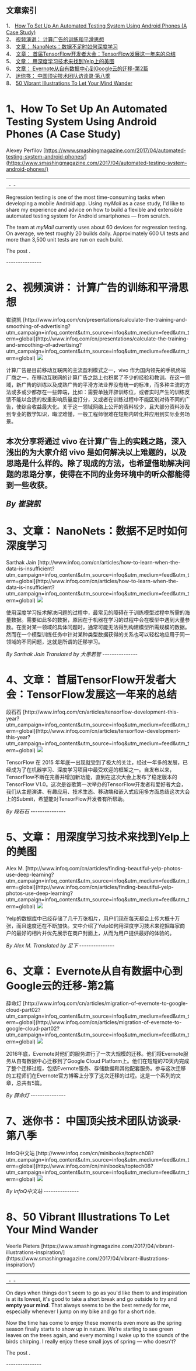 ## 文章索引
1、 <a href="#1how-to-set-up-an-automated-testing-system-using-android-phones-a-case-study" >How To Set Up An Automated Testing System Using Android Phones (A Case Study)</a><br/>
2、 <a href="#2视频演讲-计算广告的训练和平滑思想" >视频演讲： 计算广告的训练和平滑思想</a><br/>
3、 <a href="#3文章-nanonets数据不足时如何深度学习" >文章： NanoNets：数据不足时如何深度学习</a><br/>
4、 <a href="#4文章-首届tensorflow开发者大会tensorflow发展这一年来的总结" >文章： 首届TensorFlow开发者大会：TensorFlow发展这一年来的总结</a><br/>
5、 <a href="#5文章-用深度学习技术来找到yelp上的美图" >文章： 用深度学习技术来找到Yelp上的美图</a><br/>
6、 <a href="#6文章-evernote从自有数据中心到google云的迁移-第2篇" >文章： Evernote从自有数据中心到Google云的迁移-第2篇</a><br/>
7、 <a href="#7迷你书-中国顶尖技术团队访谈录·第八季" >迷你书： 中国顶尖技术团队访谈录·第八季</a><br/>
8、 <a href="#850-vibrant-illustrations-to-let-your-mind-wander" >50 Vibrant Illustrations To Let Your Mind Wander</a><br/><h1 id="#title_0" >1、How To Set Up An Automated Testing System Using Android Phones (A Case Study)</h1>
Alexey Perfilov
[https://www.smashingmagazine.com/2017/04/automated-testing-system-android-phones/](https://www.smashingmagazine.com/2017/04/automated-testing-system-android-phones/)
<table width="650">
	<tr>
		<td width="650">
			<div style="width:650px;">
				<img src="http://statisches.auslieferung.commindo-media-ressourcen.de/advertisement.gif" alt="" border="0"/>
				<br/>
				<a href="http://auslieferung.commindo-media-ressourcen.de/random.php?mode=target&collection=smashing-rss&position=1" target="_blank">
					<img src="http://auslieferung.commindo-media-ressourcen.de/random.php?mode=image&collection=smashing-rss&position=1" border="0" alt=""/>
				</a>
				&nbsp;
				<a href="http://auslieferung.commindo-media-ressourcen.de/random.php?mode=target&collection=smashing-rss&position=2" target="_blank">
					<img src="http://auslieferung.commindo-media-ressourcen.de/random.php?mode=image&collection=smashing-rss&position=2" border="0" alt=""/>
				</a>
				&nbsp;
				<a href="http://auslieferung.commindo-media-ressourcen.de/random.php?mode=target&collection=smashing-rss&position=3" target="_blank">
					<img src="http://auslieferung.commindo-media-ressourcen.de/random.php?mode=image&collection=smashing-rss&position=3" border="0" alt=""/>
				</a>
			</div>
		</td>
	</tr>
</table><p>Regression testing is one of the most time-consuming tasks when developing a mobile Android app. Using <em>myMail</em> as a case study, I'd like to share my experience and advice on how to build a flexible and extensible automated testing system for Android smartphones &#8212; from scratch.</p>

<figure></figure>

<p>The team at <em>myMail</em> currently uses about 60 devices for regression testing. On average, we test roughly 20 builds daily. Approximately 600 UI tests and more than 3,500 unit tests are run on each build.</p><p>The post .</p>
---------------
<h1 id="#title_1" >2、视频演讲： 计算广告的训练和平滑思想</h1>
崔骁凯
[http://www.infoq.com/cn/presentations/calculate-the-training-and-smoothing-of-advertising?utm_campaign=infoq_content&utm_source=infoq&utm_medium=feed&utm_term=global](http://www.infoq.com/cn/presentations/calculate-the-training-and-smoothing-of-advertising?utm_campaign=infoq_content&utm_source=infoq&utm_medium=feed&utm_term=global)
<img src="http://www.infoq.com/resource/presentations/calculate-the-training-and-smoothing-of-advertising/zh/mediumimage/cuixiaokai270.jpg"/><p>计算广告是目前移动互联网的主流盈利模式之一，vivo 作为国内领先的手机终端厂商之一，在移动互联网的计算广告之路上也积累了不少的经验和教训。在这一领域，新广告的训练以及成熟广告的平滑方法业界没有统一的标准，而多种主流的方法或多或少都存在一些弊端，比如：需要单独开辟训练位，或者实时产生的训练反馈不能以合适的权重影响质量度打分，又或者在训练过程中不能区别对待不同的广告，使综合收益最大化。关于这一领域网络上公开的资料较少，且大部分资料涉及到专业的数学知识，晦涩难懂，一般工程师很难在短期内转化并应用到实际业务场景。

本次分享将通过 vivo 在计算广告上的实践之路，深入浅出的为大家介绍 vivo 是如何解决以上难题的，以及思路是什么样的。除了现成的方法，也希望借助解决问题的思路分享，使得在不同的业务环境中的听众都能得到一些收获。</p> <i>By 崔骁凯</i>
---------------
<h1 id="#title_2" >3、文章： NanoNets：数据不足时如何深度学习</h1>
Sarthak Jain
[http://www.infoq.com/cn/articles/how-to-learn-when-the-data-is-insufficient?utm_campaign=infoq_content&utm_source=infoq&utm_medium=feed&utm_term=global](http://www.infoq.com/cn/articles/how-to-learn-when-the-data-is-insufficient?utm_campaign=infoq_content&utm_source=infoq&utm_medium=feed&utm_term=global)
<img src="http://www.infoq.com/resource/articles/how-to-learn-when-the-data-is-insufficient/zh/smallimage/agile-logo (1).jpg"/><p>使用深度学习技术解决问题的过程中，最常见的障碍在于训练模型过程中所需的海量数据。需要如此多的数据，原因在于机器在学习的过程中会在模型中遇到大量参数。在面对某一领域的具体问题时，通常可能无法得到构建模型所需规模的数据。然而在一个模型训练任务中针对某种类型数据获得的关系也可以轻松地应用于同一领域的不同问题，这就是所谓的迁移学习。</p> <i>By Sarthak Jain</i> <i> Translated by 大愚若智</i>
---------------
<h1 id="#title_3" >4、文章： 首届TensorFlow开发者大会：TensorFlow发展这一年来的总结</h1>
段石石
[http://www.infoq.com/cn/articles/tensorflow-development-this-year?utm_campaign=infoq_content&utm_source=infoq&utm_medium=feed&utm_term=global](http://www.infoq.com/cn/articles/tensorflow-development-this-year?utm_campaign=infoq_content&utm_source=infoq&utm_medium=feed&utm_term=global)
<img src="http://www.infoq.com/resource/articles/tensorflow-development-this-year/zh/smallimage/microservicesArticlelogo.jpg"/><p>TensorFlow 在 2015 年年底一出现就受到了极大的关注，经过一年多的发展，已经成为了在机器学习、深度学习项目中最受欢迎的框架之一。自发布以来，TensorFlow不断在完善并增加新功能，直到在这次大会上发布了稳定版本的TensorFlow V1.0。这次是谷歌第一次举办的TensorFlow开发者和爱好者大会，我们从主题演讲、有趣应用、技术生态、移动端和嵌入式应用多方面总结这次大会上的Submit，希望能对TensorFlow开发者有所帮助。</p> <i>By 段石石</i>
---------------
<h1 id="#title_4" >5、文章： 用深度学习技术来找到Yelp上的美图</h1>
Alex M.
[http://www.infoq.com/cn/articles/finding-beautiful-yelp-photos-use-deep-learning?utm_campaign=infoq_content&utm_source=infoq&utm_medium=feed&utm_term=global](http://www.infoq.com/cn/articles/finding-beautiful-yelp-photos-use-deep-learning?utm_campaign=infoq_content&utm_source=infoq&utm_medium=feed&utm_term=global)
<img src="http://www.infoq.com/resource/articles/finding-beautiful-yelp-photos-use-deep-learning/zh/smallimage/heinz-kabutz-article-icon.jpg"/><p>Yelp的数据库中已经存储了几千万张相片，用户们现在每天都会上传大概十万张，而且速度还在不断加快。文中介绍了Yelp如何用深度学习技术来挖掘每家商户的最好的相片并优先展示在商户封面上，从而为用户提供最好的体验的。</p> <i>By Alex M.</i> <i> Translated by 足下</i>
---------------
<h1 id="#title_5" >6、文章： Evernote从自有数据中心到Google云的迁移-第2篇</h1>
薛命灯
[http://www.infoq.com/cn/articles/migration-of-evernote-to-google-cloud-part02?utm_campaign=infoq_content&utm_source=infoq&utm_medium=feed&utm_term=global](http://www.infoq.com/cn/articles/migration-of-evernote-to-google-cloud-part02?utm_campaign=infoq_content&utm_source=infoq&utm_medium=feed&utm_term=global)
<img src="http://www.infoq.com/resource/articles/migration-of-evernote-to-google-cloud-part02/zh/smallimage/database.jpg"/><p>2016年底，Evernote对他们的服务进行了一次大规模的迁移。他们将Evernote服务从自有数据中心迁移到了Google Cloud Platform上。他们在短短的70天内完成了整个迁移过程，包括Evernote服务、存储数据和其他配套服务。参与这次迁移的工程师们在Evernote官方博客上分享了这次迁移的过程。这是一个系列的文章，总共有5篇。</p> <i>By 薛命灯</i>
---------------
<h1 id="#title_6" >7、迷你书： 中国顶尖技术团队访谈录·第八季</h1>
InfoQ中文站
[http://www.infoq.com/cn/minibooks/toptech08?utm_campaign=infoq_content&utm_source=infoq&utm_medium=feed&utm_term=global](http://www.infoq.com/cn/minibooks/toptech08?utm_campaign=infoq_content&utm_source=infoq&utm_medium=feed&utm_term=global)
<img src="http://www.infoq.com/resource/minibooks/toptech08/zh/smallimage/100.jpg"/><p></p> <i>By InfoQ中文站</i>
---------------
<h1 id="#title_7" >8、50 Vibrant Illustrations To Let Your Mind Wander</h1>
Veerle Pieters
[https://www.smashingmagazine.com/2017/04/vibrant-illustrations-inspiration/](https://www.smashingmagazine.com/2017/04/vibrant-illustrations-inspiration/)
<table width="650">
	<tr>
		<td width="650">
			<div style="width:650px;">
				<img src="http://statisches.auslieferung.commindo-media-ressourcen.de/advertisement.gif" alt="" border="0"/>
				<br/>
				<a href="http://auslieferung.commindo-media-ressourcen.de/random.php?mode=target&collection=smashing-rss&position=1" target="_blank">
					<img src="http://auslieferung.commindo-media-ressourcen.de/random.php?mode=image&collection=smashing-rss&position=1" border="0" alt=""/>
				</a>
				&nbsp;
				<a href="http://auslieferung.commindo-media-ressourcen.de/random.php?mode=target&collection=smashing-rss&position=2" target="_blank">
					<img src="http://auslieferung.commindo-media-ressourcen.de/random.php?mode=image&collection=smashing-rss&position=2" border="0" alt=""/>
				</a>
				&nbsp;
				<a href="http://auslieferung.commindo-media-ressourcen.de/random.php?mode=target&collection=smashing-rss&position=3" target="_blank">
					<img src="http://auslieferung.commindo-media-ressourcen.de/random.php?mode=image&collection=smashing-rss&position=3" border="0" alt=""/>
				</a>
			</div>
		</td>
	</tr>
</table><p>On days when things don't seem to go as you'd like them to and inspiration is at its lowest, it's good to take a short break and go outside to try and <strong>empty your mind</strong>. That always seems to be the best remedy for me, especially whenever I jump on my bike and go for a short ride.</p>

<figure></figure>

<p>Now the time has come to enjoy these moments even more as the spring season finally starts to show up in nature. We're starting to see green leaves on the trees again, and every morning I wake up to the sounds of the birds chirping. I really enjoy these small joys of spring &#8212; who doesn't?</p><p>The post .</p>
---------------